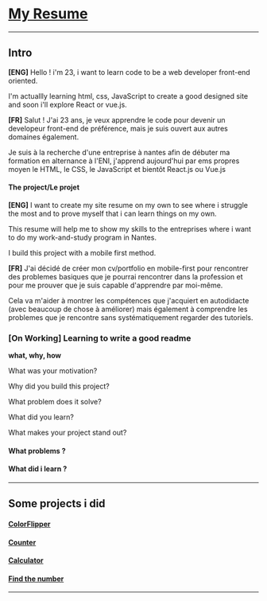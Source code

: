 # [My Resume](https://nicolasbaudoin.github.io/cv_baudoin_nicolas/ "Resume link")

---

## Intro

**[ENG]** Hello ! i'm 23, i want to learn code to be a web developer front-end oriented.

I'm actuallly learning html, css, JavaScript to create a good designed site and soon i'll explore React or vue.js.

**[FR]** Salut ! J'ai 23 ans, je veux apprendre le code pour devenir un developeur front-end de préférence, mais je suis ouvert aux autres domaines également.

Je suis à la recherche d'une entreprise à nantes afin de débuter ma formation en alternance à l'ENI, j'apprend aujourd'hui par ems propres moyen le HTML, le CSS, le JavaScript et bientôt React.js ou Vue.js

#### The project/Le projet

**[ENG]** I want to create my site resume on my own to see where i struggle the most and to prove myself that i can learn things on my own.

This resume will help me to show my skills to the entreprises where i want to do my work-and-study program in Nantes.

I build this project with a mobile first method.

**[FR]** J'ai décidé de créer mon cv/portfolio en mobile-first pour rencontrer des problemes basiques que je pourrai rencontrer dans la profession et pour me prouver que je suis capable d'apprendre par moi-même.

Cela va m'aider à montrer les compétences que j'acquiert en autodidacte (avec beaucoup de chose à améliorer) mais également à comprendre les problemes que je rencontre sans systématiquement regarder des tutoriels.

### [On Working] Learning to write a good readme

**what, why, how**

What was your motivation?

Why did you build this project?

What problem does it solve?

What did you learn?

What makes your project stand out?

#### What problems ?

#### What did i learn ?

---

## Some projects i did

#### [ColorFlipper](https://github.com/NicolasBaudoin/colorFlipper "ColorFlipper Repository")

#### [Counter](https://github.com/NicolasBaudoin/Counter "Counter Repository")

#### [Calculator](https://github.com/NicolasBaudoin/Calculator "Calculator Repository")

#### [Find the number](https://github.com/NicolasBaudoin/Jeu-du-plus-ou-moins "Find The Number Repository")

---

